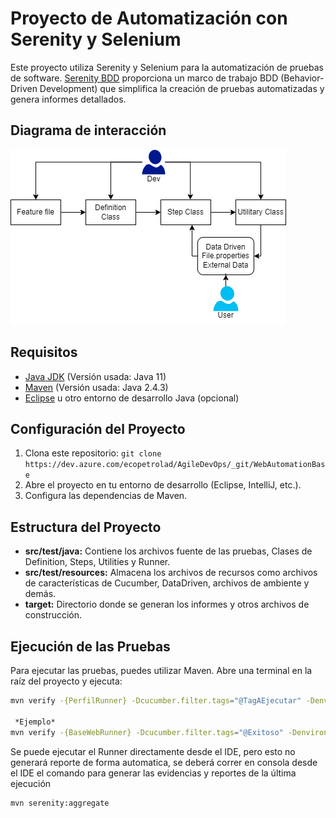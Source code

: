 # Proyecto de Automatización con Serenity y Selenium

Este proyecto utiliza Serenity y Selenium para la automatización de pruebas de software. [Serenity BDD](http://www.thucydides.info/docs/serenity/) proporciona un marco de trabajo BDD (Behavior-Driven Development) que simplifica la creación de pruebas automatizadas y genera informes detallados.

## Diagrama de interacción

![Diagrama de Interacción](Images/AutomationBaseDiagram.png)

## Requisitos

- [Java JDK](https://www.oracle.com/java/technologies/javase-downloads.html) (Versión usada: Java 11)
- [Maven](https://maven.apache.org/download.cgi) (Versión usada: Java 2.4.3)
- [Eclipse](https://www.eclipse.org/downloads/) u otro entorno de desarrollo Java (opcional)

## Configuración del Proyecto

1. Clona este repositorio: `git clone https://dev.azure.com/ecopetrolad/AgileDevOps/_git/WebAutomationBase`
2. Abre el proyecto en tu entorno de desarrollo (Eclipse, IntelliJ, etc.).
3. Configura las dependencias de Maven.

## Estructura del Proyecto

- **src/test/java:** Contiene los archivos fuente de las pruebas, Clases de Definition, Steps, Utilities y Runner.
- **src/test/resources:** Almacena los archivos de recursos como archivos de características de Cucumber, DataDriven, archivos de ambiente y demás.
- **target:** Directorio donde se generan los informes y otros archivos de construcción.

## Ejecución de las Pruebas

Para ejecutar las pruebas, puedes utilizar Maven. Abre una terminal en la raíz del proyecto y ejecuta:

```bash
mvn verify -{PerfilRunner} -Dcucumber.filter.tags="@TagAEjecutar" -Denvironment="Ambiente"

 *Ejemplo*
mvn verify -{BaseWebRunner} -Dcucumber.filter.tags="@Exitoso" -Denvironment="QA"
```

Se puede ejecutar el Runner directamente desde el IDE, pero esto no generará reporte de forma automatica, se deberá correr en consola desde el IDE el comando para generar las evidencias y reportes de la última ejecución

```bash
mvn serenity:aggregate
```
